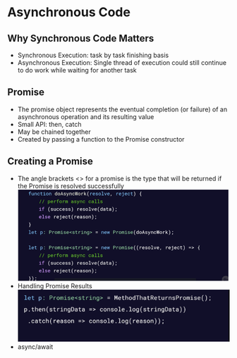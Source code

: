 # Asynchronous Code
## Why Synchronous Code Matters
- Synchronous Execution: task by task finishing basis
- Asynchronous Execution: Single thread of execution could still continue to do work while waiting for another task

## Promise
- The promise object represents the eventual completion (or failure) of an asynchronous operation and its resulting value
- Small API: then, catch
- May be chained together
- Created by passing a function to the Promise constructor

## Creating a Promise
- The angle brackets <> for a promise is the type that will be returned if the Promise is resolved successfully
	![Creating Promises](../images/creatingPromise.png)
- Handling Promise Results
	![Handling Promises](../images/handlingPromise.png)
- async/await
